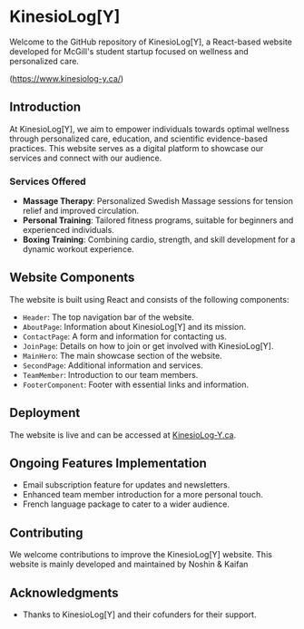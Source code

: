 # KinesioLog[Y]
Welcome to the GitHub repository of KinesioLog[Y], a React-based website developed for McGill's student startup focused on wellness and personalized care.

(https://www.kinesiolog-y.ca/)

## Introduction

At KinesioLog[Y], we aim to empower individuals towards optimal wellness through personalized care, education, and scientific evidence-based practices. This website serves as a digital platform to showcase our services and connect with our audience.

### Services Offered

- **Massage Therapy**: Personalized Swedish Massage sessions for tension relief and improved circulation.
- **Personal Training**: Tailored fitness programs, suitable for beginners and experienced individuals.
- **Boxing Training**: Combining cardio, strength, and skill development for a dynamic workout experience.

## Website Components

The website is built using React and consists of the following components:

- `Header`: The top navigation bar of the website.
- `AboutPage`: Information about KinesioLog[Y] and its mission.
- `ContactPage`: A form and information for contacting us.
- `JoinPage`: Details on how to join or get involved with KinesioLog[Y].
- `MainHero`: The main showcase section of the website.
- `SecondPage`: Additional information and services.
- `TeamMember`: Introduction to our team members.
- `FooterComponent`: Footer with essential links and information.

## Deployment

The website is live and can be accessed at [KinesioLog-Y.ca](https://www.kinesiolog-y.ca/).

## Ongoing Features Implementation

- Email subscription feature for updates and newsletters.
- Enhanced team member introduction for a more personal touch.
- French language package to cater to a wider audience.

## Contributing

We welcome contributions to improve the KinesioLog[Y] website. This website is mainly developed and maintained by Noshin & Kaifan
## Acknowledgments

- Thanks to KinesioLog[Y] and their cofunders for their support.
